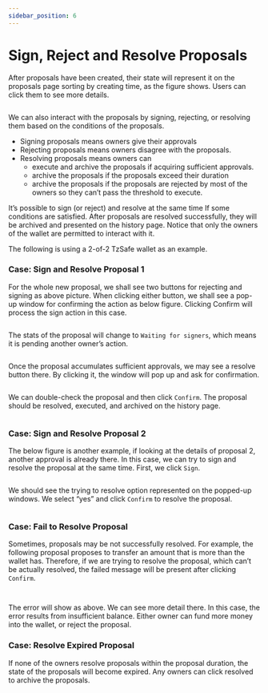 ```yaml
---
sidebar_position: 6
---
```


# Sign, Reject and Resolve Proposals

After proposals have been created, their state will represent it on the proposals page sorting by creating time, as the figure shows. Users can click them to see more details.&#x20;

<figure><img src="../../img/image (59).png" alt=""/><figcaption></figcaption></figure>

We can also interact with the proposals by signing, rejecting, or resolving them based on the conditions of the proposals.

- Signing proposals means owners give their approvals
- Rejecting proposals means owners disagree with the proposals.
- Resolving proposals means owners can
  - execute and archive the proposals if acquiring sufficient approvals.
  - archive the proposals if the proposals exceed their duration
  - archive the proposals if the proposals are rejected by most of the owners so they can’t pass the threshold to execute.

It’s possible to sign (or reject) and resolve at the same time If some conditions are satisfied. After proposals are resolved successfully, they will be archived and presented on the history page. Notice that only the owners of the wallet are permitted to interact with it.

The following is using a 2-of-2 TzSafe wallet as an example.

### Case: Sign and Resolve Proposal 1 <a href="#4aa78d07-9469-4fbe-9ad8-ca0556852e43" id="4aa78d07-9469-4fbe-9ad8-ca0556852e43"></a>

For the whole new proposal, we shall see two buttons for rejecting and signing as above picture. When clicking either button, we shall see a pop-up window for confirming the action as below figure. Clicking Confirm will process the sign action in this case.

<figure><img src="../../img/image (58).png" alt=""/><figcaption></figcaption></figure>

The stats of the proposal will change to `Waiting for signers`, which means it is pending another owner’s action.

<figure><img src="../../img/image (21).png" alt=""/><figcaption></figcaption></figure>

Once the proposal accumulates sufficient approvals, we may see a resolve button there. By clicking it, the window will pop up and ask for confirmation.

<figure><img src="../../img/image (34).png" alt=""/><figcaption></figcaption></figure>

We can double-check the proposal and then click `Confirm`. The proposal should be resolved, executed, and archived on the history page.

<figure><img src="../../img/image (46).png" alt=""/><figcaption></figcaption></figure>

### Case: Sign and Resolve Proposal 2 <a href="#abeceeda-381c-46e0-980b-eb8a0323a014" id="abeceeda-381c-46e0-980b-eb8a0323a014"></a>

The below figure is another example, if looking at the details of proposal 2, another approval is already there. In this case, we can try to sign and resolve the proposal at the same time. First, we click `Sign`.

<figure><img src="../../img/image (8).png" alt=""/><figcaption></figcaption></figure>

We should see the trying to resolve option represented on the popped-up windows. We select “yes” and click `Confirm` to resolve the proposal.

<figure><img src="../../img/image (28).png" alt=""/><figcaption></figcaption></figure>

### Case: Fail to Resolve Proposal <a href="#544a2e9e-4625-4305-ad56-39bc95ac8f94" id="544a2e9e-4625-4305-ad56-39bc95ac8f94"></a>

Sometimes, proposals may be not successfully resolved. For example, the following proposal proposes to transfer an amount that is more than the wallet has. Therefore, if we are trying to resolve the proposal, which can’t be actually resolved, the failed message will be present after clicking `Confirm`.

<figure><img src="../../img/image (31).png" alt=""/><figcaption></figcaption></figure>

<figure><img src="../../img/image (27).png" alt=""/><figcaption></figcaption></figure>

The error will show as above. We can see more detail there. In this case, the error results from insufficient balance. Either owner can fund more money into the wallet, or reject the proposal.

### Case: Resolve Expired Proposal <a href="#c19b6f64-f1b9-40e8-aadd-088b9eb8883b" id="c19b6f64-f1b9-40e8-aadd-088b9eb8883b"></a>

If none of the owners resolve proposals within the proposal duration, the state of the proposals will become expired. Any owners can click resolved to archive the proposals.

<figure><img src="../../img/image (20).png" alt=""/><figcaption></figcaption></figure>

